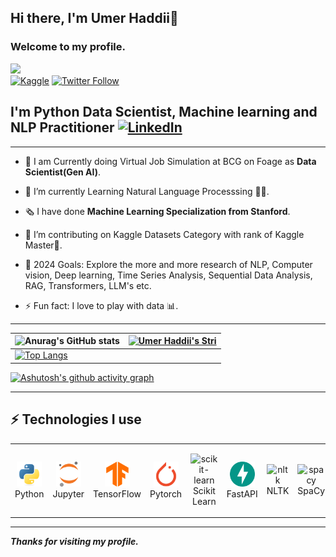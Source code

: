 ## Hi there, I'm Umer Haddii👋
### Welcome to my profile.
![](https://komarev.com/ghpvc/?username=umerhaddii&color=green)  
[![Kaggle](https://img.shields.io/badge/-Kaggle-20BEFF?style=for-the-badge&logo=kaggle&logoColor=white)](https://www.kaggle.com/umerhaddii)
[![Twitter Follow](https://img.shields.io/badge/X-%23000000.svg?style=for-the-badge&logo=X&logoColor=white)](https://twitter.com/UmerHaddii007)

## I'm Python Data Scientist, Machine learning and NLP Practitioner [![LinkedIn](https://img.shields.io/badge/linkedin-%230077B5.svg?style=for-the-badge&logo=linkedin&logoColor=white)](https://www.linkedin.com/in/umerhaddii/)

----

* 🔭 I am Currently doing Virtual Job Simulation at BCG on Foage as **Data Scientist(Gen AI)**.

- 🌱 I’m currently Learning Natural Language Processsing 📜😎.

- 🗞️ I have done **Machine Learning Specialization from Stanford**.

- 👯 I’m contributing on Kaggle Datasets Category with rank of Kaggle Master🥇.

- 🥅 2024 Goals: Explore the more and more research of NLP, Computer vision, Deep learning, Time Series Analysis, Sequential Data Analysis, RAG, Transformers, LLM's etc.

- ⚡ Fun fact: I love to play with data 📊.

---

| ![Anurag's GitHub stats](https://github-readme-stats.vercel.app/api?username=umerhaddii&show_icons=true&theme=radical) | [![Umer Haddii's Stri](https://streak-stats.demolab.com?user=umerhaddii&theme=dark&border_radius=7&mode=weekly)](https://git.io/streak-stats) |
| ------------------------------------------------------------ | ------------------------------------------------------------ |
| [![Top Langs](https://github-readme-stats.vercel.app/api/top-langs/?username=umerhaddii&layout=compact&&show_icons=true&theme=radical)](https://github.com/anuraghazra/github-readme-stats) |                                                              |

[![Ashutosh's github activity graph](https://github-readme-activity-graph.vercel.app/graph?username=umerhaddii&bg_color=ffffff&color=ff047d&line=9e4c98&point=403d3d&area=true&hide_border=true)](https://github.com/ashutosh00710/github-readme-activity-graph)

---

## ⚡ Technologies I use 

<div align="center">
<table align="center">
    <tr>
        <td align="center" width="140" height="112.43">
            <img src="https://raw.githubusercontent.com/devicons/devicon/master/icons/python/python-original.svg" alt="python" width="40" height="40"/>
            <br /> Python
        </td>
        <td align="center" width="140" height="112.43">
            <img src="https://raw.githubusercontent.com/devicons/devicon/2ae2a900d2f041da66e950e4d48052658d850630/icons/jupyter/jupyter-original.svg" alt="jupyter" width="40" height="40"/>
            <br /> Jupyter
        </td>
        <td align="center" width="140" height="112.43">
            <img src="https://raw.githubusercontent.com/devicons/devicon/master/icons/tensorflow/tensorflow-original.svg" alt="tensorflow" width="40" height="40"/>
            <br /> TensorFlow
        </td>
        <td align="center" width="140" height="112.43">
            <img src="https://raw.githubusercontent.com/devicons/devicon/master/icons/pytorch/pytorch-original.svg" alt="pytorch" width="40" height="40"/>
            <br /> Pytorch
        </td>
        <td align="center" width="140" height="112.43">
            <img src="https://raw.githubusercontent.com/devicons/devicon/master/icons/scikit-learn/scikit-learn-original.svg" alt="scikit-learn" width="40" height="40"/>
            <br /> Scikit Learn
        </td>
        <td align="center" width="140" height="112.43">
            <img src="https://raw.githubusercontent.com/devicons/devicon/master/icons/fastapi/fastapi-original.svg" alt="fastapi" width="40" height="40"/>
            <br /> FastAPI
        </td>
        <td align="center" width="140" height="112.43">
            <img src="https://raw.githubusercontent.com/devicons/devicon/master/icons/nltk/nltk-original.svg" alt="nltk" width="40" height="40"/>
            <br /> NLTK
        </td>
        <td align="center" width="140" height="112.43">
            <img src="https://raw.githubusercontent.com/devicons/devicon/master/icons/spacy/spacy-original.svg" alt="spacy" width="40" height="40"/>
            <br /> SpaCy
        </td>
        <td align="center" width="140" height="112.43">
            <img src="https://raw.githubusercontent.com/devicons/devicon/master/icons/streamlit/streamlit-original.svg" alt="streamlit" width="40" height="40"/>
            <br /> Streamlit
        </td>
        <td align="center" width="140" height="112.43">
            <img src="https://raw.githubusercontent.com/devicons/devicon/master/icons/flask/flask-original.svg" alt="flask" width="40" height="40"/>
            <br /> Flask
        </td>
    </tr>
</table>
</div>

---

***Thanks for visiting my profile.***
